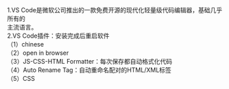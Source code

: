 1.VS Code是微软公司推出的一款免费开源的现代化轻量级代码编辑器，基础几乎所有的  
主流语言。  
2.VS Code插件：安装完成后重启软件  
（1）chinese  
（2）open in browser  
（3）JS-CSS-HTML Formatter：每次保存都自动格式化代码  
（4）Auto Rename Tag：自动重命名配对的HTML/XML标签  
（5）CSS  
  
